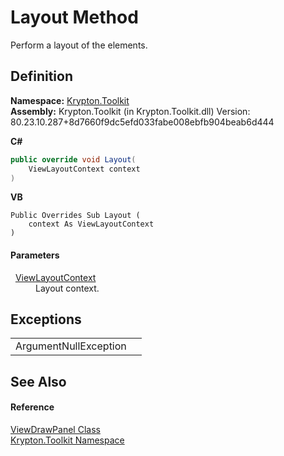 # Layout Method


Perform a layout of the elements.



## Definition
**Namespace:** <a href="79d2eac2-21f4-54ff-7552-b20c33c30600.md">Krypton.Toolkit</a>  
**Assembly:** Krypton.Toolkit (in Krypton.Toolkit.dll) Version: 80.23.10.287+8d7660f9dc5efd033fabe008ebfb904beab6d444

**C#**
``` C#
public override void Layout(
	ViewLayoutContext context
)
```
**VB**
``` VB
Public Overrides Sub Layout ( 
	context As ViewLayoutContext
)
```



#### Parameters
<dl><dt>  <a href="d94d703a-56ce-4f85-7e5d-a7e3debed319.md">ViewLayoutContext</a></dt><dd>Layout context.</dd></dl>

## Exceptions
<table>
<tr>
<td>ArgumentNullException</td>
<td /></tr>
</table>

## See Also


#### Reference
<a href="a4069f45-e3cb-bdbb-bc71-b2fd1fa9fad7.md">ViewDrawPanel Class</a>  
<a href="79d2eac2-21f4-54ff-7552-b20c33c30600.md">Krypton.Toolkit Namespace</a>  
